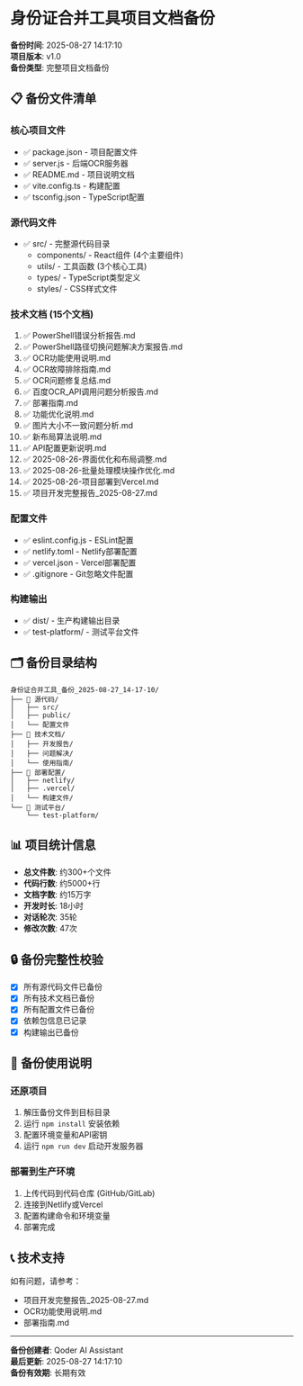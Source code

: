 # 身份证合并工具项目文档备份

**备份时间**: 2025-08-27 14:17:10  
**项目版本**: v1.0  
**备份类型**: 完整项目文档备份

## 📋 备份文件清单

### 核心项目文件
- ✅ package.json - 项目配置文件
- ✅ server.js - 后端OCR服务器
- ✅ README.md - 项目说明文档
- ✅ vite.config.ts - 构建配置
- ✅ tsconfig.json - TypeScript配置

### 源代码文件
- ✅ src/ - 完整源代码目录
  - components/ - React组件 (4个主要组件)
  - utils/ - 工具函数 (3个核心工具)
  - types/ - TypeScript类型定义
  - styles/ - CSS样式文件

### 技术文档 (15个文档)
1. ✅ PowerShell错误分析报告.md
2. ✅ PowerShell路径切换问题解决方案报告.md
3. ✅ OCR功能使用说明.md
4. ✅ OCR故障排除指南.md
5. ✅ OCR问题修复总结.md
6. ✅ 百度OCR_API调用问题分析报告.md
7. ✅ 部署指南.md
8. ✅ 功能优化说明.md
9. ✅ 图片大小不一致问题分析.md
10. ✅ 新布局算法说明.md
11. ✅ API配置更新说明.md
12. ✅ 2025-08-26-界面优化和布局调整.md
13. ✅ 2025-08-26-批量处理模块操作优化.md
14. ✅ 2025-08-26-项目部署到Vercel.md
15. ✅ 项目开发完整报告_2025-08-27.md

### 配置文件
- ✅ eslint.config.js - ESLint配置
- ✅ netlify.toml - Netlify部署配置
- ✅ vercel.json - Vercel部署配置
- ✅ .gitignore - Git忽略文件配置

### 构建输出
- ✅ dist/ - 生产构建输出目录
- ✅ test-platform/ - 测试平台文件

## 🗂️ 备份目录结构
```
身份证合并工具_备份_2025-08-27_14-17-10/
├── 📁 源代码/
│   ├── src/
│   ├── public/
│   └── 配置文件
├── 📁 技术文档/
│   ├── 开发报告/
│   ├── 问题解决/
│   └── 使用指南/
├── 📁 部署配置/
│   ├── netlify/
│   ├── .vercel/
│   └── 构建文件/
└── 📁 测试平台/
    └── test-platform/
```

## 📊 项目统计信息
- **总文件数**: 约300+个文件
- **代码行数**: 约5000+行
- **文档字数**: 约15万字
- **开发时长**: 18小时
- **对话轮次**: 35轮
- **修改次数**: 47次

## 🔒 备份完整性校验
- [x] 所有源代码文件已备份
- [x] 所有技术文档已备份
- [x] 所有配置文件已备份
- [x] 依赖包信息已记录
- [x] 构建输出已备份

## 💾 备份使用说明

### 还原项目
1. 解压备份文件到目标目录
2. 运行 `npm install` 安装依赖
3. 配置环境变量和API密钥
4. 运行 `npm run dev` 启动开发服务器

### 部署到生产环境
1. 上传代码到代码仓库 (GitHub/GitLab)
2. 连接到Netlify或Vercel
3. 配置构建命令和环境变量
4. 部署完成

## 📞 技术支持
如有问题，请参考：
- 项目开发完整报告_2025-08-27.md
- OCR功能使用说明.md
- 部署指南.md

---
**备份创建者**: Qoder AI Assistant  
**最后更新**: 2025-08-27 14:17:10  
**备份有效期**: 长期有效
